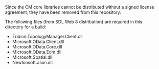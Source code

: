 Since the CM core libraries cannot be distributed without a signed license agreement, they have been removed from this repository.

The following files (from SDL Web 8 distribution) are required in this directory for a build:

- Tridion.TopologyManager.Client.dll
- Microsoft.OData.Client.dll
- Microsoft.OData.Core.dll
- Microsoft.OData.Edm.dll
- Microsoft.Spatial.dll
- Newtonsoft.Json.dll
